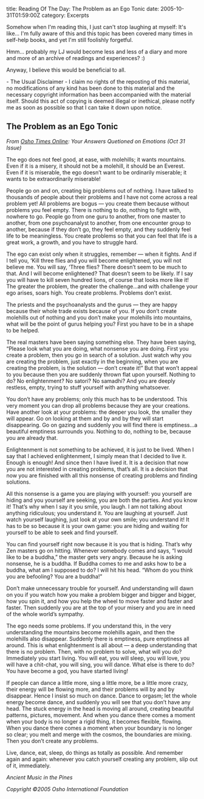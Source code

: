 title: Reading Of The Day: The Problem as an Ego Tonic
date: 2005-10-31T01:59:00Z
category: Excerpts

Somehow when I'm reading this, I just can't stop laughing at myself: It's like… I'm fully aware of this and this topic has been covered many times in self-help books, and yet I'm still foolishly forgetful.

Hmm… probably my LJ would become less and less of a diary and more and more of an archive of readings and experiences? :)

Anyway, I believe this would be beneficial to all.

\- The Usual Disclaimer -
I claim no rights of the reposting of this material, no modifications of any kind has been done to this material and the necessary copyright information has been accompanied with the material itself. Should this act of copying is deemed illegal or inethical, please notify me as soon as possible so that I can take it down upon notice.

## The Problem as an Ego Tonic

*From [Osho Times Online](http://www.osho.com/Main.cfm?Area=Magazine&Language=English): Your Answers Quetioned on Emotions (Oct 31 Issue)*

The ego does not feel good, at ease, with molehills; it wants mountains. Even if it is a misery, it should not be a molehill, it should be an Everest. Even if it is miserable, the ego doesn’t want to be ordinarily miserable; it wants to be extraordinarily miserable!

People go on and on, creating big problems out of nothing. I have talked to thousands of people about their problems and I have not come across a real problem yet! All problems are bogus — you create them because without problems you feel empty. There is nothing to do, nothing to fight with, nowhere to go. People go from one guru to another, from one master to another, from one psychoanalyst to another, from one encounter group to another, because if they don’t go, they feel empty, and they suddenly feel life to be meaningless. You create problems so that you can feel that life is a great work, a growth, and you have to struggle hard.

The ego can exist only when it struggles, remember — when it fights. And if I tell you, ‘Kill three flies and you will become enlightened, you will not believe me. You will say, ‘Three flies? There doesn’t seem to be much to that. And I will become enlightened? That doesn’t seem to be likely. If I say you will have to kill seven hundred lions, of course that looks more like it! The greater the problem, the greater the challenge…and with challenge your ego arises, soars high. You create problems. Problems don’t exist.

The priests and the psychoanalysts and the gurus — they are happy because their whole trade exists because of you. If you don’t create molehills out of nothing and you don’t make your molehills into mountains, what will be the point of gurus helping you? First you have to be in a shape to be helped.

The real masters have been saying something else. They have been saying, “Please look what you are doing, what nonsense you are doing. First you create a problem, then you go in search of a solution. Just watch why you are creating the problem, just exactly in the beginning, when you are creating the problem, is the solution — don’t create it!” But that won’t appeal to you because then you are suddenly thrown flat upon yourself. Nothing to do? No enlightenment? No satori? No samadhi? And you are deeply restless, empty, trying to stuff yourself with anything whatsoever.

You don’t have any problems; only this much has to be understood. This very moment you can drop all problems because they are your creations. Have another look at your problems: the deeper you look, the smaller they will appear. Go on looking at them and by and by they will start disappearing. Go on gazing and suddenly you will find there is emptiness…a beautiful emptiness surrounds you. Nothing to do, nothing to be, because you are already that.

Enlightenment is not something to be achieved, it is just to be lived. When I say that I achieved enlightenment, I simply mean that I decided to live it. Enough is enough! And since then I have lived it. It is a decision that now you are not interested in creating problems, that’s all. It is a decision that now you are finished with all this nonsense of creating problems and finding solutions.

All this nonsense is a game you are playing with yourself: you yourself are hiding and you yourself are seeking, you are both the parties. And you know it! That’s why when I say it you smile, you laugh. I am not talking about anything ridiculous; you understand it. You are laughing at yourself. Just watch yourself laughing, just look at your own smile; you understand it! It has to be so because it is your own game: you are hiding and waiting for yourself to be able to seek and find yourself.

You can find yourself right now because it is you that is hiding. That’s why Zen masters go on hitting. Whenever somebody comes and says, “l would like to be a buddha,” the master gets very angry. Because he is asking nonsense, he is a buddha. If Buddha comes to me and asks how to be a buddha, what am I supposed to do? I will hit his head. “Whom do you think you are befooling? You are a buddha!”

Don’t make unnecessary trouble for yourself. And understanding will dawn on you if you watch how you make a problem bigger and bigger and bigger, how you spin it, and how you help the wheel to move faster and faster and faster. Then suddenly you are at the top of your misery and you are in need of the whole world’s sympathy.

The ego needs some problems. If you understand this, in the very understanding the mountains become molehills again, and then the molehills also disappear. Suddenly there is emptiness, pure emptiness all around. This is what enlightenment is all about — a deep understanding that there is no problem. Then, with no problem to solve, what will you do? Immediately you start living. You will eat, you will sleep, you will love, you will have a chit-chat, you will sing, you will dance. What else is there to do? You have become a god, you have started living!

If people can dance a little more, sing a little more, be a little more crazy, their energy will be flowing more, and their problems will by and by disappear. Hence I insist so much on dance. Dance to orgasm; let the whole energy become dance, and suddenly you will see that you don’t have any head. The stuck energy in the head is moving all around, creating beautiful patterns, pictures, movement. And when you dance there comes a moment when your body is no longer a rigid thing, it becomes flexible, flowing. When you dance there comes a moment when your boundary is no longer so clear; you melt and merge with the cosmos, the boundaries are mixing. Then you don’t create any problems.

Live, dance, eat, sleep, do things as totally as possible. And remember again and again: whenever you catch yourself creating any problem, slip out of it, immediately.

*Ancient Music in the Pines*

*Copyright ©2005 Osho International Foundation*
